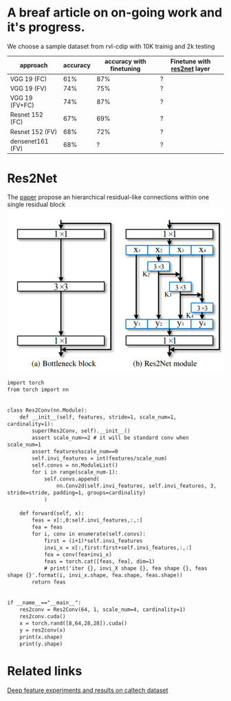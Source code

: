 # A breaf article on on-going work and it's progress.



We choose a sample dataset from rvl-cdip with 10K trainig and 2k testing

|approach|accuracy|accuracy with finetuning|Finetune with [res2net](#res2net) layer|
|--|--|--|--|
VGG 19 (FC)|61%|87%|?|
VGG 19 (FV)|74%|75%|?|
VGG 19 (FV+FC)|74%|87\%|?|
Resnet 152 (FC)|67\%|69\%|?|
Resnet 152 (FV)|68%|72\%|?|
densenet161 (FV)|68\%|?|?|

# Res2Net
The [paper](https://arxiv.org/pdf/1904.01169.pdf) propose an hierarchical residual-like
connections within one single residual block
![Res2net](pic1.png)

```
import torch
from torch import nn


class Res2Conv(nn.Module):
    def __init__(self, features, stride=1, scale_num=1, cardinality=1):
        super(Res2Conv, self).__init__()
        assert scale_num>=2 # it will be standard conv when scale_num=1
        assert features%scale_num==0
        self.invi_features = int(features/scale_num)
        self.convs = nn.ModuleList()
        for i in range(scale_num-1):
            self.convs.append(
                nn.Conv2d(self.invi_features, self.invi_features, 3, stride=stride, padding=1, groups=cardinality)
            )

    def forward(self, x):
        feas = x[:,0:self.invi_features,:,:]
        fea = feas
        for i, conv in enumerate(self.convs):
            first = (i+1)*self.invi_features
            invi_x = x[:,first:first+self.invi_features,:,:]
            fea = conv(fea+invi_x)
            feas = torch.cat([feas, fea], dim=1)
            # print('iter {}, invi_X shape {}, fea shape {}, feas shape {}'.format(i, invi_x.shape, fea.shape, feas.shape))
        return feas


if __name__=="__main__":
    res2conv = Res2Conv(64, 1, scale_num=4, cardinality=1)
    res2conv.cuda()
    x = torch.rand([8,64,28,28]).cuda()
    y = res2conv(x)
    print(x.shape)
    print(y.shape)
```


# Related links
[Deep feature experiments and results on caltech dataset](deepFeatureEXP.md)
